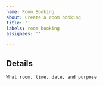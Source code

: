 ```yaml
---
name: Room Booking
about: Create a room booking
title: ''
labels: room booking
assignees: ''

---
```


## Details

`What room, time, date, and purpose`
